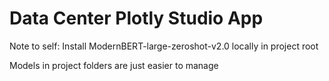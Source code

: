 # Data Center Plotly Studio App

Note to self: Install ModernBERT-large-zeroshot-v2.0 locally in project root

Models in project folders are just easier to manage

